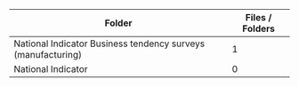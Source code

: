 | Folder                                                       |   Files / Folders |
|--------------------------------------------------------------|-------------------|
| National Indicator Business tendency surveys (manufacturing) |                 1 |
| National Indicator                                           |                 0 |